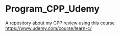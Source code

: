 # Program_CPP_Udemy
A repository about my CPP review using this course https://www.udemy.com/course/learn-c/
